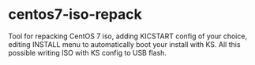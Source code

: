 # centos7-iso-repack
Tool for repacking CentOS 7 iso, adding KICSTART config of your choice, editing INSTALL menu to automatically boot your install with KS. All this possible writing ISO with KS config to USB flash. 

